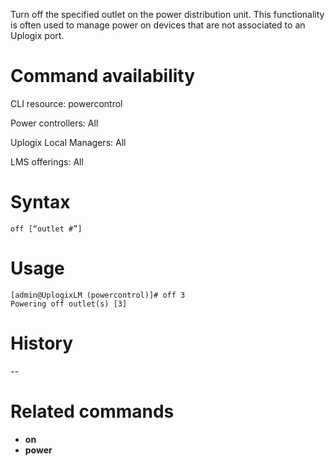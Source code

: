 <!-- 5.4 -->

Turn off the specified outlet on the power distribution unit.  This functionality is often used to manage power on devices that are not associated to an Uplogix port.

# Command availability 

CLI resource: powercontrol

Power controllers: All

Uplogix Local Managers: All

LMS offerings: All

# Syntax 

```
off [“outlet #”]
```

# Usage 

```
[admin@UplogixLM (powercontrol)]# off 3
Powering off outlet(s) [3]
```

# History 
--

# Related commands 

- **on**
- **power**
